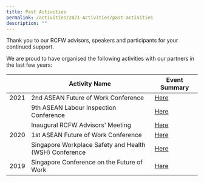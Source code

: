 ```yaml
---
title: Past Activities
permalink: /activities/2021-Activities/past-activities
description: ""
---
```

Thank you to our RCFW advisors, speakers and participants for your continued support. 

We are proud to have organised the following activities with our partners in the last few years:

|  | Activity Name | Event Summary |
| -------- | -------- | -------- |
| 2021     | 2nd ASEAN Future of Work Conference | [Here](/event-archives/asean-fow-2021/) |
|  | 9th ASEAN Labour Inspection Conference |[Here](/event-archives/9th-alic/) |
|  | Inaugural RCFW Advisors' Meeting | [Here](/event-archives/inaugural-advisors-meeting/) |
| 2020 | 1st ASEAN Future of Work Conference | [Here](/event-archives/asean-fow-2020/) |
|  | Singapore Workplace Safety and Health (WSH) Conference | [Here](/event-archives/wsh-conference-2020/) |
| 2019 | Singapore Conference on the Future of Work | [Here](/event-archives/fow-conference-2019/) |

